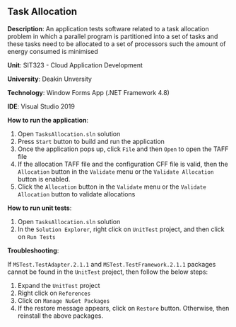 ## Task Allocation

__Description__: An application tests software related to a task allocation problem in which a parallel program is partitioned into a set of tasks and these tasks need to be allocated to a set of processors such the amount of energy consumed is minimised

__Unit__: SIT323 - Cloud Application Development

__University__: Deakin Unversity

__Technology__: Window Forms App (.NET Framework 4.8)

__IDE__: Visual Studio 2019

__How to run the application__:
1. Open `TasksAllocation.sln` solution
2. Press `Start` button to build and run the application
3. Once the application pops up, click `File` and then `Open` to open the TAFF file
4. If the allocation TAFF file and the configuration CFF file is valid, then the `Allocation` button in the `Validate` menu or the `Validate Allocation` button is enabled.
5. Click the `Allocation` button in the `Validate` menu or the `Validate Allocation` button to validate allocations

__How to run unit tests__:
1. Open `TasksAllocation.sln` solution
2. In the `Solution Explorer`, right click on `UnitTest` project, and then click on `Run Tests`

__Troubleshooting__:

If `MSTest.TestAdapter.2.1.1` and `MSTest.TestFramework.2.1.1` packages cannot be found in the `UnitTest` project, then follow the below steps:
1. Expand the `UnitTest` project
2. Right click on `References`
3. Click on `Manage NuGet Packages`
4. If the restore message appears, click on `Restore` button. Otherwise, then reinstall the above packages.
